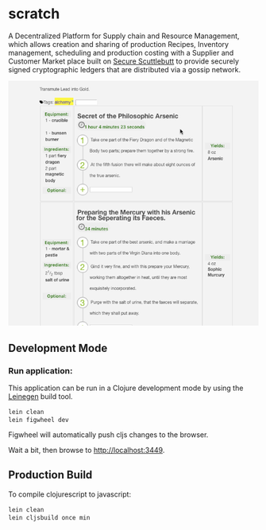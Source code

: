 # scratch

A Decentralized Platform for Supply chain and Resource Management, which allows creation and sharing of production Recipes, Inventory management, scheduling and production costing with a Supplier and Customer Market place  built on [Secure Scuttlebutt](https://securescuttlebutt.nz) to provide securely signed cryptographic ledgers that are distributed via a gossip network.

![recipe.gif](/docs/recipe.gif)

## Development Mode

### Run application:

This application can be run in a Clojure development mode by using the [Leinegen](https://leiningen.org) build tool.

```
lein clean
lein figwheel dev
```

Figwheel will automatically push cljs changes to the browser.

Wait a bit, then browse to [http://localhost:3449](http://localhost:3449).

## Production Build

To compile clojurescript to javascript:

```
lein clean
lein cljsbuild once min
```
